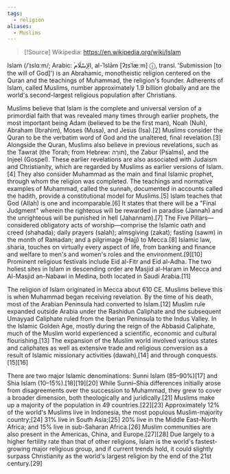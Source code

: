 ```yaml
---
tags:
  - religion
aliases:
  - Muslims
---
```

>[!Source]
>Wikipedia: https://en.wikipedia.org/wiki/Islam

Islam (/ˈɪslɑːm/; Arabic: ۘالِإسْلَام, al-ʾIslām [ʔɪsˈlæːm] ⓘ, transl. 'Submission [to the will of God]') is an Abrahamic, monotheistic religion centered on the Quran and the teachings of Muhammad, the religion's founder. Adherents of Islam, called Muslims, number approximately 1.9 billion globally and are the world's second-largest religious population after Christians.

Muslims believe that Islam is the complete and universal version of a primordial faith that was revealed many times through earlier prophets, the most important being Adam (believed to be the first man), Noah (Nuh), Abraham (Ibrahim), Moses (Musa), and Jesus (Isa).[2] Muslims consider the Quran to be the verbatim word of God and the unaltered, final revelation.[3] Alongside the Quran, Muslims also believe in previous revelations, such as the Tawrat (the Torah; from Hebrew: תּוֹרָה‎), the Zabur (Psalms), and the Injeel (Gospel). These earlier revelations are also associated with Judaism and Christianity, which are regarded by Muslims as earlier versions of Islam.[4] They also consider Muhammad as the main and final Islamic prophet, through whom the religion was completed. The teachings and normative examples of Muhammad, called the sunnah, documented in accounts called the hadith, provide a constitutional model for Muslims.[5] Islam teaches that God (Allah) is one and incomparable.[6] It states that there will be a "Final Judgment" wherein the righteous will be rewarded in paradise (Jannah) and the unrighteous will be punished in hell (Jahannam).[7] The Five Pillars—considered obligatory acts of worship—comprise the Islamic oath and creed (shahada); daily prayers (salah); almsgiving (zakat); fasting (sawm) in the month of Ramadan; and a pilgrimage (Hajj) to Mecca.[8] Islamic law, sharia, touches on virtually every aspect of life, from banking and finance and welfare to men's and women's roles and the environment.[9][10] Prominent religious festivals include Eid al-Fitr and Eid al-Adha. The two holiest sites in Islam in descending order are Masjid al-Haram in Mecca and Al-Masjid an-Nabawi in Medina, both located in Saudi Arabia.[11]

The religion of Islam originated in Mecca about 610 CE. Muslims believe this is when Muhammad began receiving revelation. By the time of his death, most of the Arabian Peninsula had converted to Islam.[12] Muslim rule expanded outside Arabia under the Rashidun Caliphate and the subsequent Umayyad Caliphate ruled from the Iberian Peninsula to the Indus Valley. In the Islamic Golden Age, mostly during the reign of the Abbasid Caliphate, much of the Muslim world experienced a scientific, economic and cultural flourishing.[13] The expansion of the Muslim world involved various states and caliphates as well as extensive trade and religious conversion as a result of Islamic missionary activities (dawah),[14] and through conquests.[15][16]

There are two major Islamic denominations: Sunni Islam (85–90%)[17] and Shia Islam (10–15%).[18][19][20] While Sunni–Shia differences initially arose from disagreements over the succession to Muhammad, they grew to cover a broader dimension, both theologically and juridically.[21] Muslims make up a majority of the population in 49 countries.[22][23] Approximately 12% of the world's Muslims live in Indonesia, the most populous Muslim-majority country;[24] 31% live in South Asia;[25] 20% live in the Middle East–North Africa; and 15% live in sub-Saharan Africa.[26] Muslim communities are also present in the Americas, China, and Europe.[27][28] Due largely to a higher fertility rate than that of other religions, Islam is the world's fastest-growing major religious group, and if current trends hold, it could slightly surpass Christianity as the world's largest religion by the end of the 21st century.[29] 